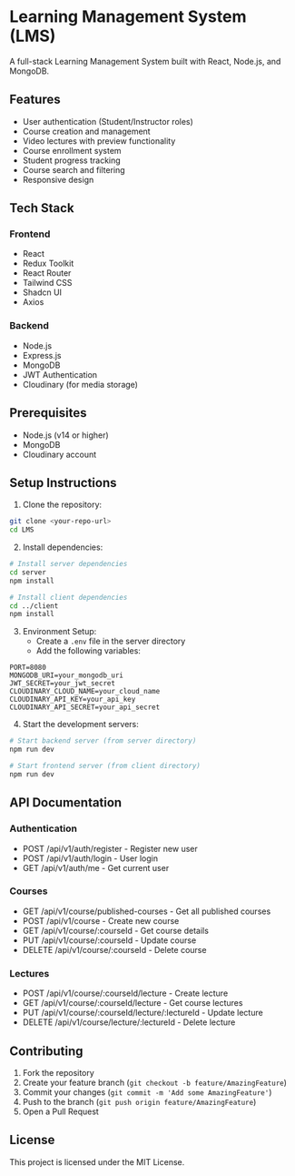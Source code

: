 # Learning Management System (LMS)

A full-stack Learning Management System built with React, Node.js, and MongoDB.

## Features

- User authentication (Student/Instructor roles)
- Course creation and management
- Video lectures with preview functionality
- Course enrollment system
- Student progress tracking
- Course search and filtering
- Responsive design

## Tech Stack

### Frontend
- React
- Redux Toolkit
- React Router
- Tailwind CSS
- Shadcn UI
- Axios

### Backend
- Node.js
- Express.js
- MongoDB
- JWT Authentication
- Cloudinary (for media storage)

## Prerequisites

- Node.js (v14 or higher)
- MongoDB
- Cloudinary account

## Setup Instructions

1. Clone the repository:
```bash
git clone <your-repo-url>
cd LMS
```

2. Install dependencies:
```bash
# Install server dependencies
cd server
npm install

# Install client dependencies
cd ../client
npm install
```

3. Environment Setup:
   - Create a `.env` file in the server directory
   - Add the following variables:
```
PORT=8080
MONGODB_URI=your_mongodb_uri
JWT_SECRET=your_jwt_secret
CLOUDINARY_CLOUD_NAME=your_cloud_name
CLOUDINARY_API_KEY=your_api_key
CLOUDINARY_API_SECRET=your_api_secret
```

4. Start the development servers:
```bash
# Start backend server (from server directory)
npm run dev

# Start frontend server (from client directory)
npm run dev
```

## API Documentation

### Authentication
- POST /api/v1/auth/register - Register new user
- POST /api/v1/auth/login - User login
- GET /api/v1/auth/me - Get current user

### Courses
- GET /api/v1/course/published-courses - Get all published courses
- POST /api/v1/course - Create new course
- GET /api/v1/course/:courseId - Get course details
- PUT /api/v1/course/:courseId - Update course
- DELETE /api/v1/course/:courseId - Delete course

### Lectures
- POST /api/v1/course/:courseId/lecture - Create lecture
- GET /api/v1/course/:courseId/lecture - Get course lectures
- PUT /api/v1/course/:courseId/lecture/:lectureId - Update lecture
- DELETE /api/v1/course/lecture/:lectureId - Delete lecture

## Contributing

1. Fork the repository
2. Create your feature branch (`git checkout -b feature/AmazingFeature`)
3. Commit your changes (`git commit -m 'Add some AmazingFeature'`)
4. Push to the branch (`git push origin feature/AmazingFeature`)
5. Open a Pull Request

## License

This project is licensed under the MIT License. 